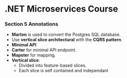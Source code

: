 # .NET Microservices Course 

### Section 5 Annotations
- **Marten** is used to convert the Postgres SQL database.
- Use **vertical slice architectural** with the **CQRS pattern**.
- **Minimal API**
- **Carter** for minimal API endpoint.
- **Mapster** for mapping.
- **Vertical slice**: 
  - Divided into feature-based slices.
  - Each slice is self contained and independant
